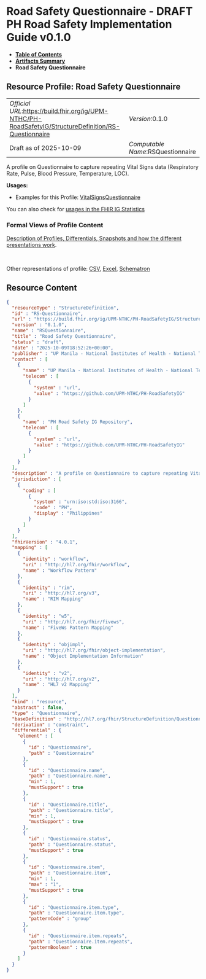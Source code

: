 # Road Safety Questionnaire - DRAFT PH Road Safety Implementation Guide v0.1.0

* [**Table of Contents**](toc.md)
* [**Artifacts Summary**](artifacts.md)
* **Road Safety Questionnaire**

## Resource Profile: Road Safety Questionnaire 

| | |
| :--- | :--- |
| *Official URL*:https://build.fhir.org/ig/UPM-NTHC/PH-RoadSafetyIG/StructureDefinition/RS-Questionnaire | *Version*:0.1.0 |
| Draft as of 2025-10-09 | *Computable Name*:RSQuestionnaire |

 
A profile on Questionnaire to capture repeating Vital Signs data (Respiratory Rate, Pulse, Blood Pressure, Temperature, LOC). 

**Usages:**

* Examples for this Profile: [VitalSignsQuestionnaire](Questionnaire-VitalSignsQuestionnaire.md)

You can also check for [usages in the FHIR IG Statistics](https://packages2.fhir.org/xig/example.fhir.ph.roadsafety|current/StructureDefinition/RS-Questionnaire)

### Formal Views of Profile Content

 [Description of Profiles, Differentials, Snapshots and how the different presentations work](http://build.fhir.org/ig/FHIR/ig-guidance/readingIgs.html#structure-definitions). 

 

Other representations of profile: [CSV](StructureDefinition-RS-Questionnaire.csv), [Excel](StructureDefinition-RS-Questionnaire.xlsx), [Schematron](StructureDefinition-RS-Questionnaire.sch) 



## Resource Content

```json
{
  "resourceType" : "StructureDefinition",
  "id" : "RS-Questionnaire",
  "url" : "https://build.fhir.org/ig/UPM-NTHC/PH-RoadSafetyIG/StructureDefinition/RS-Questionnaire",
  "version" : "0.1.0",
  "name" : "RSQuestionnaire",
  "title" : "Road Safety Questionnaire",
  "status" : "draft",
  "date" : "2025-10-09T18:52:26+00:00",
  "publisher" : "UP Manila - National Institutes of Health - National Telehealth Center",
  "contact" : [
    {
      "name" : "UP Manila - National Institutes of Health - National Telehealth Center",
      "telecom" : [
        {
          "system" : "url",
          "value" : "https://github.com/UPM-NTHC/PH-RoadSafetyIG"
        }
      ]
    },
    {
      "name" : "PH Road Safety IG Repository",
      "telecom" : [
        {
          "system" : "url",
          "value" : "https://github.com/UPM-NTHC/PH-RoadSafetyIG"
        }
      ]
    }
  ],
  "description" : "A profile on Questionnaire to capture repeating Vital Signs data (Respiratory Rate, Pulse, Blood Pressure, Temperature, LOC).",
  "jurisdiction" : [
    {
      "coding" : [
        {
          "system" : "urn:iso:std:iso:3166",
          "code" : "PH",
          "display" : "Philippines"
        }
      ]
    }
  ],
  "fhirVersion" : "4.0.1",
  "mapping" : [
    {
      "identity" : "workflow",
      "uri" : "http://hl7.org/fhir/workflow",
      "name" : "Workflow Pattern"
    },
    {
      "identity" : "rim",
      "uri" : "http://hl7.org/v3",
      "name" : "RIM Mapping"
    },
    {
      "identity" : "w5",
      "uri" : "http://hl7.org/fhir/fivews",
      "name" : "FiveWs Pattern Mapping"
    },
    {
      "identity" : "objimpl",
      "uri" : "http://hl7.org/fhir/object-implementation",
      "name" : "Object Implementation Information"
    },
    {
      "identity" : "v2",
      "uri" : "http://hl7.org/v2",
      "name" : "HL7 v2 Mapping"
    }
  ],
  "kind" : "resource",
  "abstract" : false,
  "type" : "Questionnaire",
  "baseDefinition" : "http://hl7.org/fhir/StructureDefinition/Questionnaire",
  "derivation" : "constraint",
  "differential" : {
    "element" : [
      {
        "id" : "Questionnaire",
        "path" : "Questionnaire"
      },
      {
        "id" : "Questionnaire.name",
        "path" : "Questionnaire.name",
        "min" : 1,
        "mustSupport" : true
      },
      {
        "id" : "Questionnaire.title",
        "path" : "Questionnaire.title",
        "min" : 1,
        "mustSupport" : true
      },
      {
        "id" : "Questionnaire.status",
        "path" : "Questionnaire.status",
        "mustSupport" : true
      },
      {
        "id" : "Questionnaire.item",
        "path" : "Questionnaire.item",
        "min" : 1,
        "max" : "1",
        "mustSupport" : true
      },
      {
        "id" : "Questionnaire.item.type",
        "path" : "Questionnaire.item.type",
        "patternCode" : "group"
      },
      {
        "id" : "Questionnaire.item.repeats",
        "path" : "Questionnaire.item.repeats",
        "patternBoolean" : true
      }
    ]
  }
}

```
